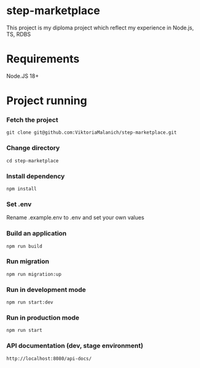 # step-marketplace
This project is my diploma project which reflect my experience in Node.js, TS, RDBS

# Requirements
Node.JS 18+

# Project running

### Fetch the project
```
git clone git@github.com:ViktoriaMalanich/step-marketplace.git
```
### Change directory
```
cd step-marketplace
```
### Install dependency
```
npm install 
```
### Set .env
Rename .example.env to .env and set your own values

### Build an application
```
npm run build
```
### Run migration
```
npm run migration:up
```

### Run in development mode
```
npm run start:dev
```

### Run in production mode
```
npm run start
```

### API documentation (dev, stage environment)
```
http://localhost:8080/api-docs/
```